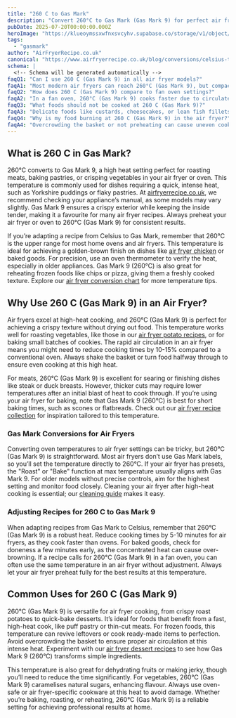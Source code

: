 ```yaml
---
title: "260 C to Gas Mark"
description: "Convert 260°C to Gas Mark (Gas Mark 9) for perfect air fryer and oven cooking. Includes tips, charts, and temperature adjustments."
pubDate: 2025-07-20T00:00:00.000Z
heroImage: "https://klueoymssxwfnxsvcyhv.supabase.co/storage/v1/object/public/Shmucket/260-c-to-gas-mark.png"
tags:
  - "gasmark"
author: "AirFryerRecipe.co.uk"
canonical: "https://www.airfryerrecipe.co.uk/blog/conversions/celsius-to-gas-mark/260-c-to-gas-mark"
schema: |
  <!-- Schema will be generated automatically -->
faqQ1: "Can I use 260 C (Gas Mark 9) in all air fryer models?"
faqA1: "Most modern air fryers can reach 260°C (Gas Mark 9), but compact or older models may have lower maximum temperatures. Check your appliance’s manual to confirm its range. If unsure, start with 240°C and adjust cooking times."
faqQ2: "How does 260 C (Gas Mark 9) compare to fan oven settings?"
faqA2: "In a fan oven, 260°C (Gas Mark 9) cooks faster due to circulated air, similar to an air fryer. You can often use the same temperature, but reduce cooking times by 10-15% in an air fryer for equivalent results."
faqQ3: "What foods should not be cooked at 260 C (Gas Mark 9)?"
faqA3: "Delicate foods like custards, cheesecakes, or lean fish fillets can dry out or burn at 260°C (Gas Mark 9). Thick cuts of meat may char outside before cooking through. Use lower temperatures for these items."
faqQ4: "Why is my food burning at 260 C (Gas Mark 9) in the air fryer?"
faqA4: "Overcrowding the basket or not preheating can cause uneven cooking. Check food 5-10 minutes early and shake/turn it for even exposure. Some air fryers run hotter than displayed, so try 240°C if burning occurs."
---
```

<h2>What is 260 C in Gas Mark?</h2>
<p>260°C converts to Gas Mark 9, a high heat setting perfect for roasting meats, baking pastries, or crisping vegetables in your air fryer or oven. This temperature is commonly used for dishes requiring a quick, intense heat, such as Yorkshire puddings or flaky pastries. At <a href=https://www.airfryerrecipe.co.uk>airfryerrecipe.co.uk</a>, we recommend checking your appliance’s manual, as some models may vary slightly. Gas Mark 9 ensures a crispy exterior while keeping the inside tender, making it a favourite for many air fryer recipes. Always preheat your air fryer or oven to 260°C (Gas Mark 9) for consistent results.</p>
<p>If you’re adapting a recipe from Celsius to Gas Mark, remember that 260°C is the upper range for most home ovens and air fryers. This temperature is ideal for achieving a golden-brown finish on dishes like <a href=https://www.airfryerrecipe.co.uk/recipe-category/chicken>air fryer chicken</a> or baked goods. For precision, use an oven thermometer to verify the heat, especially in older appliances. Gas Mark 9 (260°C) is also great for reheating frozen foods like chips or pizza, giving them a freshly cooked texture. Explore our <a href=https://www.airfryerrecipe.co.uk/air-fryer-conversion-chart>air fryer conversion chart</a> for more temperature tips.</p>

<h2>Why Use 260 C (Gas Mark 9) in an Air Fryer?</h2>
<p>Air fryers excel at high-heat cooking, and 260°C (Gas Mark 9) is perfect for achieving a crispy texture without drying out food. This temperature works well for roasting vegetables, like those in our <a href=https://www.airfryerrecipe.co.uk/recipe-category/potatoes>air fryer potato recipes</a>, or for baking small batches of cookies. The rapid air circulation in an air fryer means you might need to reduce cooking times by 10-15% compared to a conventional oven. Always shake the basket or turn food halfway through to ensure even cooking at this high heat.</p>
<p>For meats, 260°C (Gas Mark 9) is excellent for searing or finishing dishes like steak or duck breasts. However, thicker cuts may require lower temperatures after an initial blast of heat to cook through. If you’re using your air fryer for baking, note that Gas Mark 9 (260°C) is best for short baking times, such as scones or flatbreads. Check out our <a href=https://www.airfryerrecipe.co.uk/recipes>air fryer recipe collection</a> for inspiration tailored to this temperature.</p>

<h3>Gas Mark Conversions for Air Fryers</h3>
<p>Converting oven temperatures to air fryer settings can be tricky, but 260°C (Gas Mark 9) is straightforward. Most air fryers don’t use Gas Mark labels, so you’ll set the temperature directly to 260°C. If your air fryer has presets, the "Roast" or "Bake" function at max temperature usually aligns with Gas Mark 9. For older models without precise controls, aim for the highest setting and monitor food closely. Cleaning your air fryer after high-heat cooking is essential; our <a href=https://www.airfryerrecipe.co.uk/air-fryer-cleaner>cleaning guide</a> makes it easy.</p>

<h3>Adjusting Recipes for 260 C to Gas Mark 9</h3>
<p>When adapting recipes from Gas Mark to Celsius, remember that 260°C (Gas Mark 9) is a robust heat. Reduce cooking times by 5-10 minutes for air fryers, as they cook faster than ovens. For baked goods, check for doneness a few minutes early, as the concentrated heat can cause over-browning. If a recipe calls for 260°C (Gas Mark 9) in a fan oven, you can often use the same temperature in an air fryer without adjustment. Always let your air fryer preheat fully for the best results at this temperature.</p>

<h2>Common Uses for 260 C (Gas Mark 9)</h2>
<p>260°C (Gas Mark 9) is versatile for air fryer cooking, from crispy roast potatoes to quick-bake desserts. It’s ideal for foods that benefit from a fast, high-heat cook, like puff pastry or thin-cut meats. For frozen foods, this temperature can revive leftovers or cook ready-made items to perfection. Avoid overcrowding the basket to ensure proper air circulation at this intense heat. Experiment with our <a href=https://www.airfryerrecipe.co.uk/recipe-category/dessert>air fryer dessert recipes</a> to see how Gas Mark 9 (260°C) transforms simple ingredients.</p>
<p>This temperature is also great for dehydrating fruits or making jerky, though you’ll need to reduce the time significantly. For vegetables, 260°C (Gas Mark 9) caramelises natural sugars, enhancing flavour. Always use oven-safe or air fryer-specific cookware at this heat to avoid damage. Whether you’re baking, roasting, or reheating, 260°C (Gas Mark 9) is a reliable setting for achieving professional results at home.</p>
